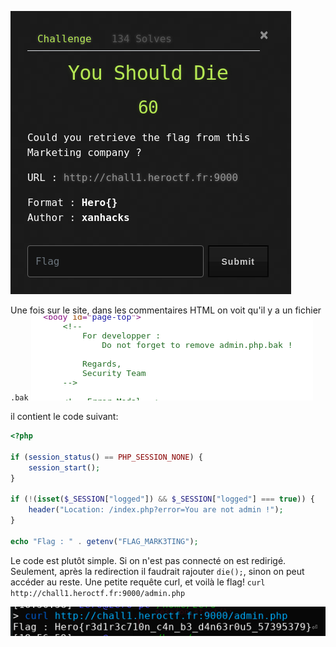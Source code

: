 ![Screen](../img/Pasted%20image%2020210426185401.png)

Une fois sur le site, dans les commentaires HTML on voit qu'il y a un fichier `.bak`
![Screen](../img/Pasted%20image%2020210426185453.png)

il contient le code suivant:
```php
<?php

if (session_status() == PHP_SESSION_NONE) {
    session_start();
}

if (!(isset($_SESSION["logged"]) && $_SESSION["logged"] === true)) {
    header("Location: /index.php?error=You are not admin !");
}

echo "Flag : " . getenv("FLAG_MARK3TING");
```

Le code est plutôt simple. Si on n'est pas connecté on est redirigé. Seulement, après la redirection il faudrait rajouter `die();`, sinon on peut accéder au reste.
Une petite requête curl, et voilà le flag!
`curl http://chall1.heroctf.fr:9000/admin.php`

![Screen](../img/Pasted%20image%2020210426185710.png)
